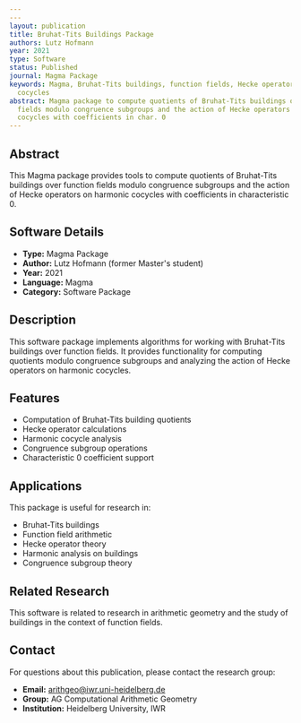 ```yaml
---
---
layout: publication
title: Bruhat-Tits Buildings Package
authors: Lutz Hofmann
year: 2021
type: Software
status: Published
journal: Magma Package
keywords: Magma, Bruhat-Tits buildings, function fields, Hecke operators, harmonic
  cocycles
abstract: Magma package to compute quotients of Bruhat-Tits buildings over function
  fields modulo congruence subgroups and the action of Hecke operators on harmonic
  cocycles with coefficients in char. 0
---
```



## Abstract

This Magma package provides tools to compute quotients of Bruhat-Tits buildings over function fields modulo congruence subgroups and the action of Hecke operators on harmonic cocycles with coefficients in characteristic 0.

## Software Details

- **Type:** Magma Package
- **Author:** Lutz Hofmann (former Master's student)
- **Year:** 2021
- **Language:** Magma
- **Category:** Software Package

## Description

This software package implements algorithms for working with Bruhat-Tits buildings over function fields. It provides functionality for computing quotients modulo congruence subgroups and analyzing the action of Hecke operators on harmonic cocycles.

## Features

- Computation of Bruhat-Tits building quotients
- Hecke operator calculations
- Harmonic cocycle analysis
- Congruence subgroup operations
- Characteristic 0 coefficient support

## Applications

This package is useful for research in:
- Bruhat-Tits buildings
- Function field arithmetic
- Hecke operator theory
- Harmonic analysis on buildings
- Congruence subgroup theory

## Related Research

This software is related to research in arithmetic geometry and the study of buildings in the context of function fields.


## Contact

For questions about this publication, please contact the research group:
- **Email:** arithgeo@iwr.uni-heidelberg.de
- **Group:** AG Computational Arithmetic Geometry
- **Institution:** Heidelberg University, IWR